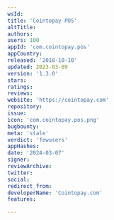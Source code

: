 ```yaml
---
wsId: 
title: 'Cointopay POS'
altTitle: 
authors: 
users: 100
appId: 'com.cointopay.pos'
appCountry: 
released: '2018-10-10'
updated: 2023-03-09
version: '1.3.0'
stars: 
ratings: 
reviews: 
website: 'https://cointopay.com'
repository: 
issue: 
icon: 'com.cointopay.pos.png'
bugbounty: 
meta: 'stale'
verdict: 'fewusers'
appHashes: 
date: '2024-03-07'
signer: 
reviewArchive: 
twitter: 
social: 
redirect_from: 
developerName: 'Cointopay.com'
features: 

---
```


